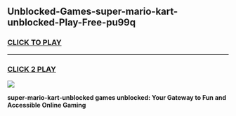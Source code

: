 
## Unblocked-Games-super-mario-kart-unblocked-Play-Free-pu99q
<h3>
<a href="https://premium76.site?title=super-mario-kart-unblocked&ref=23A">CLICK TO PLAY</a></h3>
<hr>

<h3>
<a href="https://premium76.site?title=super-mario-kart-unblocked&ref=23A">CLICK 2 PLAY</a>
  
</h3>

<a href="https://premium76.site?title=super-mario-kart-unblocked&ref=23A"><img src="https://clearcache.store/games.png"></a>


**super-mario-kart-unblocked games unblocked: Your Gateway to Fun and Accessible Online Gaming**
